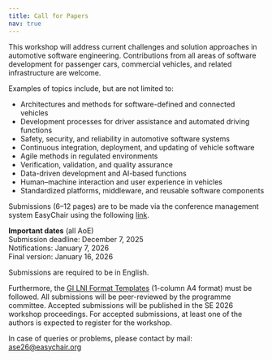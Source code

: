 ```yaml
---
title: Call for Papers
nav: true
---
```


This workshop will address current challenges and solution approaches in automotive software engineering. Contributions from all areas of software development for passenger cars, commercial vehicles, and related infrastructure are welcome.

Examples of topics include, but are not limited to:

- Architectures and methods for software-defined and connected vehicles  
- Development processes for driver assistance and automated driving functions  
- Safety, security, and reliability in automotive software systems  
- Continuous integration, deployment, and updating of vehicle software  
- Agile methods in regulated environments  
- Verification, validation, and quality assurance  
- Data-driven development and AI-based functions  
- Human–machine interaction and user experience in vehicles  
- Standardized platforms, middleware, and reusable software components  

Submissions (6–12 pages) are to be made via the conference management system EasyChair using the following [link](https://easychair.org/conferences/?conf=ase26). 

__Important dates__ (all AoE)\
Submission deadline: December 7, 2025\
Notifications: January 7, 2026\
Final version: January 16, 2026

Submissions are required to be in English.

Furthermore, the [GI LNI Format Templates](https://github.com/gi-ev/LNI) (1-column A4 format) must be followed. All submissions will be peer-reviewed by the programme committee. Accepted submissions will be published in the SE 2026 workshop proceedings. For accepted submissions, at least one of the authors is expected to register for the workshop. 

In case of queries or problems, please contact by mail: ase26@easychair.org

<!-- The CfP is also available as a [PDF document](https://github.com/ASE-Workshop/2026/raw/main/images/ASE2026-WorkshopCfP.pdf). -->
